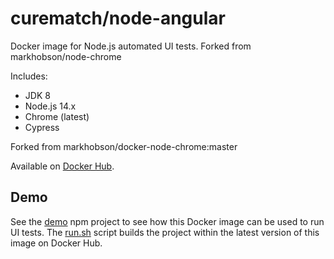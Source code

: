 # curematch/node-angular

Docker image for Node.js automated UI tests.
Forked from markhobson/node-chrome

Includes:

* JDK 8
* Node.js 14.x
* Chrome (latest)
* Cypress

Forked from markhobson/docker-node-chrome:master

Available on [Docker Hub](https://hub.docker.com/r/markhobson/node-chrome/).

## Demo
See the [demo](demo) npm project to see how this Docker image can be used to run UI tests. The [run.sh](demo/run.sh) script builds the project within the latest version of this image on Docker Hub.
